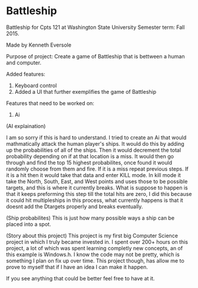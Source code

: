 # Battleship
Battleship for Cpts 121 at Washington State University
Semester term: Fall 2015.

Made by Kenneth Eversole



Purpose of project:
Create a game of Battleship that is bettween a human and computer.

Added features:
1. Keyboard control 
2. Added a UI that further exemplifies the game of Battleship

Features that need to be worked on:
1. Ai



(AI explaination) 

I am so sorry if this is hard to understand. I tried to create an Ai that would mathmatically attack the human player's ships.
It would do this by adding up the probabilities of all of the ships. Then it would decrement the total probability 
depending on if at that location is a miss. It would then go through and find the top 15 highest probabilites, once found it would randomly
choose from them and fire. If it is a miss repeat previous steps. If it is a hit then it would take that data and enter KILL mode.
In kill mode it take the North, South, East, and West points and uses those to be possible targets, and this is where it currently 
breaks. What is suppose to happen is that it keeps preforming this step till the total hits are zero, I did this because it could hit 
multipleships in this process, what currently happens is that it doesnt add the Dtargets properly and breaks eventually. 


(Ship probabilites)
This is just how many possible ways a ship can be placed into a spot.


(Story about this project)
This project is my first big Computer Science project in which I truly became invested in. I spent over 200+ hours on this project, a lot 
of which was spent learning completly new concepts, an of this example is Windows.h. I know the code may not be pretty, which is something
I plan on fix up over time. This project though, has allow me to prove to myself that if I have an idea I can make it happen. 


If you see anything that could be better feel free to have at it. 
